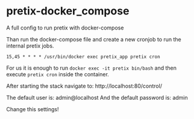 # pretix-docker_compose
A full config to run pretix with docker-compose

Than run the docker-compose file and create a new cronjob to run the internal pretix jobs.

```
15,45 * * * * /usr/bin/docker exec pretix_app pretix cron
```

For us it is enough to run `docker exec -it pretix bin/bash` and then execute `pretix cron` inside the container.

After starting the stack navigate to:
http://localhost:80/control/

The default user is: admin@localhost
And the default password is: admin

Change this settings!